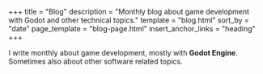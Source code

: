 +++
title = "Blog"
description = "Monthly blog about game development with Godot and other technical topics."
template = "blog.html"
sort_by = "date"
page_template = "blog-page.html"
insert_anchor_links = "heading"
+++

I write monthly about game development, mostly with **Godot Engine**.  
Sometimes also about other software related topics.
